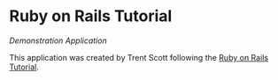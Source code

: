 # Ruby on Rails Tutorial
*Demonstration Application*

This application was created by Trent Scott following the [Ruby on Rails Tutorial](http://railstutorial.org).